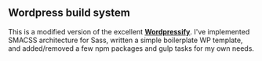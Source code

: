 ## Wordpress build system
This is a modified version of the excellent **[Wordpressify](https://github.com/luangjokaj/wordpressify)**. I've implemented SMACSS architecture for Sass, written a simple boilerplate WP template, and added/removed a few npm packages and gulp tasks for my own needs.